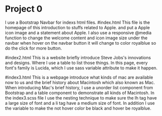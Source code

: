 # Project 0

I use a Bootstrap Navbar for indexs html files.
#index.html
This file is the homepage of this introduction to stuffs related to Apple.
and put a Apple icon image and a statement about Apple.
I also use a responsive @media function to change the welcome content and icon image size under the navbar
when hover on the navbar button it will change to color royalblue so do the click for more button.

#index2.html
This is a website briefly introduce Steve Jobs's innovations and designs.
Where I use a table to list those things.
In this page, every font's family is Lucida, which I use sass variable attribute to make it happen.

#index3.html
This is a webpage introduce what kinds of mac are available now to us and the brief history about Macintosh which also known as Mac.
When introducing Mac's brief history, I use a unorder list component from Bootstrap and a table component to demonstrate all kinds of Macintosh. 
In the index3.scss file I use the nesting technique to make sure the lh tag have a large size of font and a li tag have a medium size of font. In addition I use the variable to make the not hover color be black and hover be royalblue.
